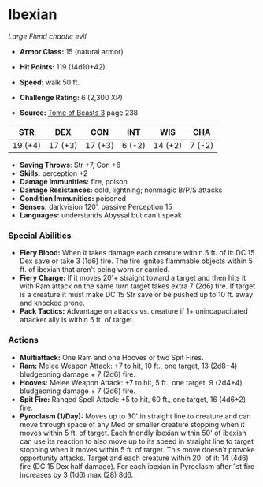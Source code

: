 # Ibexian

*Large* *Fiend* *chaotic evil*

- **Armor Class:** 15 (natural armor)
- **Hit Points:** 119 (14d10+42)
- **Speed:** walk 50 ft.

- **Challenge Rating:** 6 (2,300 XP)
- **Source:** [Tome of Beasts 3](https://koboldpress.com/kpstore/product/tome-of-beasts-3-for-5th-edition/) page 238

| STR | DEX | CON | INT | WIS | CHA |
| --- | --- | --- | --- | --- | --- |
| 19 (+4) | 17 (+3) | 17 (+3) | 6 (-2) | 14 (+2) | 7 (-2) |

- **Saving Throws**: Str +7, Con +6
- **Skills:** perception +2
- **Damage Immunities:** fire, poison
- **Damage Resistances:** cold, lightning; nonmagic B/P/S attacks
- **Condition Immunities:** poisoned
- **Senses:** darkvision 120', passive Perception 15
- **Languages:** understands Abyssal but can't speak

### Special Abilities

- **Fiery Blood:** When it takes damage each creature within 5 ft. of it: DC 15 Dex save or take 3 (1d6) fire. The fire ignites flammable objects within 5 ft. of ibexian that aren't being worn or carried.
- **Fiery Charge:** If it moves 20'+ straight toward a target and then hits it with Ram attack on the same turn target takes extra 7 (2d6) fire. If target is a creature it must make DC 15 Str save or be pushed up to 10 ft. away and knocked prone.
- **Pack Tactics:** Advantage on attacks vs. creature if 1+ unincapacitated attacker ally is within 5 ft. of target.

### Actions

- **Multiattack:** One Ram and one Hooves or two Spit Fires.
- **Ram:** Melee Weapon Attack: +7 to hit, 10 ft., one target, 13 (2d8+4) bludgeoning damage + 7 (2d6) fire.
- **Hooves:** Melee Weapon Attack: +7 to hit, 5 ft., one target, 9 (2d4+4) bludgeoning damage + 7 (2d6) fire.
- **Spit Fire:** Ranged Spell Attack: +5 to hit, 60 ft., one target, 16 (4d6+2) fire.
- **Pyroclasm (1/Day):** Moves up to 30' in straight line to creature and can move through space of any Med or smaller creature stopping when it moves within 5 ft. of target. Each friendly ibexian within 50' of ibexian can use its reaction to also move up to its speed in straight line to target stopping when it moves within 5 ft. of target. This move doesn't provoke opportunity attacks. Target and each creature within 20' of it: 14 (4d6) fire (DC 15 Dex half damage). For each ibexian in Pyroclasm after 1st fire increases by 3 (1d6) max (28) 8d6.


